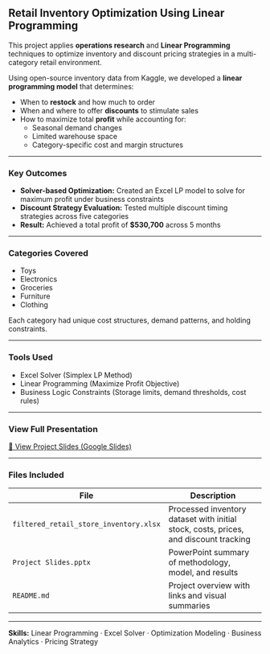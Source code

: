 ## Retail Inventory Optimization Using Linear Programming

This project applies **operations research** and **Linear Programming** techniques to optimize inventory and discount pricing strategies in a multi-category retail environment.

Using open-source inventory data from Kaggle, we developed a **linear programming model** that determines:

- When to **restock** and how much to order
- When and where to offer **discounts** to stimulate sales
- How to maximize total **profit** while accounting for:
  - Seasonal demand changes
  - Limited warehouse space
  - Category-specific cost and margin structures

---

### Key Outcomes

- **Solver-based Optimization:** Created an Excel LP model to solve for maximum profit under business constraints
- **Discount Strategy Evaluation:** Tested multiple discount timing strategies across five categories
- **Result:** Achieved a total profit of **$530,700** across 5 months

---

### Categories Covered

- Toys  
- Electronics  
- Groceries  
- Furniture  
- Clothing  

Each category had unique cost structures, demand patterns, and holding constraints.

---

### Tools Used

- Excel Solver (Simplex LP Method)
- Linear Programming (Maximize Profit Objective)
- Business Logic Constraints (Storage limits, demand thresholds, cost rules)

---

### View Full Presentation

[🔗 View Project Slides (Google Slides)](https://docs.google.com/presentation/d/1ngPWniOjQacvNZU1Jaumrzf1G3EO7Toa/edit?usp=sharing)

---

### Files Included

| File | Description |
|------|-------------|
| `filtered_retail_store_inventory.xlsx` | Processed inventory dataset with initial stock, costs, prices, and discount tracking |
| `Project Slides.pptx` | PowerPoint summary of methodology, model, and results |
| `README.md` | Project overview with links and visual summaries |

---

**Skills:** Linear Programming · Excel Solver · Optimization Modeling · Business Analytics · Pricing Strategy
